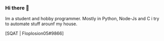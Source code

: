 ### Hi there 👋

Im a student and hobby programmer. Mostly in Python, Node-Js and C i try to automate stuff arounf my house.

[SQAT | Floplosion05#9866]
<!--
**Floplosion05/Floplosion05** is a ✨ _special_ ✨ repository because its `README.md` (this file) appears on your GitHub profile.

Here are some ideas to get you started:

- 🔭 I’m currently working on ...
- 🌱 I’m currently learning ...
- 👯 I’m looking to collaborate on ...
- 🤔 I’m looking for help with ...
- 💬 Ask me about ...
- 📫 How to reach me: ...
- 😄 Pronouns: ...
- ⚡ Fun fact: ...
-->

